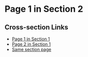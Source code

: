 # Page 1 in Section 2

## Cross-section Links
- [Page 1 in Section 1](../section1/page1.md)
- [Page 2 in Section 1](../section1/page2.md)
- [Same section page](page2.md)